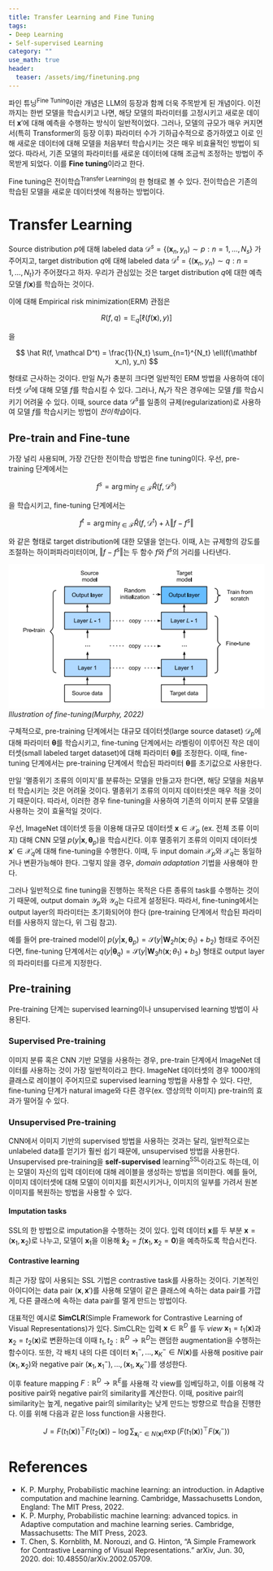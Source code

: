 ```yaml
---
title: Transfer Learning and Fine Tuning
tags: 
- Deep Learning
- Self-supervised Learning
category: ""
use_math: true
header:
  teaser: /assets/img/finetuning.png
---
```


파인 튜닝<sup>Fine Tuning</sup>이란 개념은 LLM의 등장과 함께 더욱 주목받게 된 개념이다. 이전까지는 한번 모델을 학습시키고 나면, 해당 모델의 파라미터를 고정시키고 새로운 데이터 $\mathbf x'$에 대해 예측을 수행하는 방식이 일반적이었다. 그러나, 모델의 규모가 매우 커지면서(특히 Transformer의 등장 이후) 파라미터 수가 기하급수적으로 증가하였고 이로 인해 새로운 데이터에 대해 모델을 처음부터 학습시키는 것은 매우 비효율적인 방법이 되었다. 따라서, 기존 모델의 파라미터를 새로운 데이터에 대해 조금씩 조정하는 방법이 주목받게 되었다. 이를 **Fine tuning**이라고 한다.

Fine tuning은 전이학습<sup>Transfer Learning</sup>의 한 형태로 볼 수 있다. 전이학습은 기존의 학습된 모델을 새로운 데이터셋에 적용하는 방법이다.

# Transfer Learning

Source distribution $p$에 대해 labeled data $\mathcal D^s = \{(\mathbf x_n, y_n) \sim p : n=1,\ldots,N_s\}$ 가 주어지고, target distribution $q$에 대해 labeled data $\mathcal D^t = \{(\mathbf x_n, y_n) \sim q : n=1,\ldots,N_t\}$가 주어졌다고 하자. 우리가 관심있는 것은 target distribution $q$에 대한 예측 모델 $f(\mathbf x)$를 학습하는 것이다. 

이에 대해 Empirical risk minimization(ERM) 관점은

$$
R(f,q) = \mathbb E_q[\ell(f(\mathbf x), y)]
$$

을

$$
\hat R(f, \mathcal D^t) = \frac{1}{N_t} \sum_{n=1}^{N_t} \ell(f(\mathbf x_n), y_n)
$$

형태로 근사하는 것이다. 만일 $N_t$가 충분히 크다면 일반적인 ERM 방법을 사용하여 데이터셋 $\mathcal D^t$에 대해 모델 $f$를 학습시킬 수 있다. 그러나, $N_t$가 작은 경우에는 모델 $f$를 학습시키기 어려울 수 있다. 이때, source data $\mathcal D^s$를 일종의 규제(regularization)로 사용하여 모델 $f$를 학습시키는 방법이 *전이학습*이다.

## Pre-train and Fine-tune

가장 널리 사용되며, 가장 간단한 전이학습 방법은 fine tuning이다. 우선, pre-training 단계에서는 

$$
f^s = \arg\min_{f\in\mathcal F} \hat R(f, \mathcal D^s)
$$

을 학습시키고, fine-tuning 단계에서는

$$
f^t = \arg\min_{f\in\mathcal F} \hat R(f, \mathcal D^t) + \lambda\Vert f - f^s \Vert
$$

와 같은 형태로 target distribution에 대한 모델을 얻는다. 이때, $\lambda$는 규제항의 강도를 조절하는 하이퍼파라미터이며, $\Vert f - f^s \Vert$는 두 함수 $f$와 $f^s$의 거리를 나타낸다.


![](/assets/img/finetuning.png)
*Illustration of fine-tuning(Murphy, 2022)*

구체적으로, pre-training 단계에서는 대규모 데이터셋(large source dataset) $\mathcal D_p$에 대해 파라미터 $\boldsymbol \theta$를 학습시키고, fine-tuning 단계에서는 라벨링이 이루어진 작은 데이터셋(small labeled target dataset)에 대해 파라미터 $\boldsymbol \theta$를 조정한다. 이때, fine-tuning 단계에서는 pre-training 단계에서 학습된 파라미터 $\boldsymbol \theta$를 초기값으로 사용한다.


만일 '멸종위기 조류의 이미지'를 분류하는 모델을 만들고자 한다면, 해당 모델을 처음부터 학습시키는 것은 어려울 것이다. 멸종위기 조류의 이미지 데이터셋은 매우 적을 것이기 때문이다. 따라서, 이러한 경우 fine-tuning을 사용하여 기존의 이미지 분류 모델을 사용하는 것이 효율적일 것이다.

우선, ImageNet 데이터셋 등을 이용해 대규모 데이터셋 $\mathbf x\in \mathcal X_p$ (ex. 전체 조류 이미지) 대해 CNN 모델 $p(y\vert \mathbf x, \boldsymbol\theta_p)$을 학습시킨다. 이후 멸종위기 조류의 이미지 데이터셋 $\mathbf x'\in \mathcal X_q$에 대해 fine-tuning을 수행한다. 이때, 두 input domain $\mathcal X_p$와 $\mathcal X_q$는 동일하거나 변환가능해야 한다. 그렇지 않을 경우, *domain adaptation* 기법을 사용해야 한다.

그러나 일반적으로 fine tuning을 진행하는 목적은 다른 종류의 task를 수행하는 것이기 때문에, output domain $\mathcal Y_p$와 $\mathcal Y_q$는 다르게 설정된다. 따라서, fine-tuning에서는 output layer의 파라미터는 초기화되어야 한다 (pre-training 단계에서 학습된 파라미터를 사용하지 않는다, 위 그림 참고).

예를 들어 pre-trained model이 $p(y\vert \mathbf x, \boldsymbol\theta_p)=\mathcal S(y\vert \mathbf W_2 h(\mathbf x;\theta_1) + b_2)$ 형태로 주어진다면, fine-tuning 단계에서는 $q(y\vert \boldsymbol \theta_q)=\mathcal S(y\vert \mathbf W_3 h(\mathbf x;\theta_1) + b_3)$ 형태로 output layer의 파라미터를 다르게 지정한다.

## Pre-training

Pre-training 단계는 supervised learning이나 unsupervised learning 방법이 사용된다. 

### Supervised Pre-training

이미지 분류 혹은 CNN 기반 모델을 사용하는 경우, pre-train 단계에서 ImageNet 데이터를 사용하는 것이 가장 일반적이라고 한다. ImageNet 데이터셋의 경우 1000개의 클래스로 레이블이 주어지므로 supervised learning 방법을 사용할 수 있다. 다만, fine-tuning 단계가 natural image와 다른 경우(ex. 영상의학 이미지) pre-train의 효과가 떨어질 수 있다.

### Unsupervised Pre-training

CNN에서 이미지 기반의 supervised 방법을 사용하는 것과는 달리, 일반적으로는 unlabeled data를 얻기가 훨씬 쉽기 때문에, unsupervised 방법을 사용한다. Unsupervised pre-training을 **self-supervised** learning<sup>SSL</sup>이라고도 하는데, 이는 모델이 자신의 입력 데이터에 대해 레이블을 생성하는 방법을 의미한다. 예를 들어, 이미지 데이터셋에 대해 모델이 이미지를 회전시키거나, 이미지의 일부를 가려서 원본 이미지를 복원하는 방법을 사용할 수 있다.

#### Imputation tasks

SSL의 한 방법으로 imputation을 수행하는 것이 있다. 입력 데이터 $\mathbf x$를 두 부분 $\mathbf x = (\mathbf x_1, \mathbf x_2)$로 나누고, 모델이 $\mathbf x_1$을 이용해 $\mathbf{\hat x}_2= f(\mathbf{x}_1, \mathbf{x}_2=\mathbf 0)$을 예측하도록 학습시킨다.

#### Contrastive learning

최근 가장 많이 사용되는 SSL 기법은 contrastive task를 사용하는 것이다. 기본적인 아이디어는 data pair $(\mathbf x, \mathbf x')$를 사용해 모델이 같은 클래스에 속하는 data pair를 가깝게, 다른 클래스에 속하는 data pair를 멀게 만드는 방법이다.

대표적인 예시로 **SimCLR**(Simple Framework for Contrastive Learning of Visual Representations)가 있다. SimCLR는 입력 $\mathbf{x}\in \mathbb{R}^D$ 를 두 *view* $\mathbf{x}_1=t_1(\mathbf{x})$과 $\mathbf{x}_2=t_2(\mathbf{x})$로 변환하는데 이때 $t_1,t_2 : \mathbb{R}^D \to \mathbb{R}^D$는 랜덤한 augmentation을 수행하는 함수이다. 또한, 각 배치 내의 다른 데이터 $\mathbf{x}_1^-, \ldots, \mathbf{x}_K^- \in N(\mathbf{x})$를 사용해 positive pair $(\mathbf{x}_1, \mathbf{x}_2)$와 negative pair $(\mathbf{x}_1, \mathbf{x}_1^-), \ldots, (\mathbf{x}_1, \mathbf{x}_K^-)$를 생성한다. 

이후 feature mapping $F: \mathbb{R}^D \to \mathbb{R}^E$를 사용해 각 view를 임베딩하고, 이를 이용해 각 positive pair와 negative pair의 similarity를 계산한다. 이때, positive pair의 similarity는 높게, negative pair의 similarity는 낮게 만드는 방향으로 학습을 진행한다. 이를 위해 다음과 같은 loss function을 사용한다.

$$
J = F(t_1(\mathbf{x}))^\top F(t_2(\mathbf{x})) - \log \sum_{\mathbf{x}_i^-\in N(\mathbf x)} \exp(F(t_1(\mathbf{x}))^\top F(\mathbf{x}_i^-))
$$



# References
- K. P. Murphy, Probabilistic machine learning: an introduction. in Adaptive computation and machine learning. Cambridge, Massachusetts London, England: The MIT Press, 2022.
- K. P. Murphy, Probabilistic machine learning: advanced topics. in Adaptive computation and machine learning series. Cambridge, Massachusetts: The MIT Press, 2023.
- T. Chen, S. Kornblith, M. Norouzi, and G. Hinton, “A Simple Framework for Contrastive Learning of Visual Representations.” arXiv, Jun. 30, 2020. doi: 10.48550/arXiv.2002.05709.

